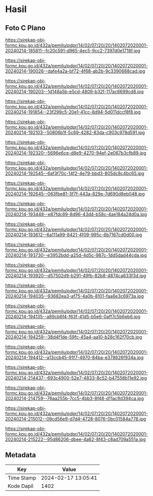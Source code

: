 # Hasil

## Foto C Plano

https://sirekap-obj-formc.kpu.go.id/432a/pemilu/pdpr/14/02/07/20/20/1402072020001-20240214-185811--fc20c591-d965-4ec5-9cc2-7397d0e1718f.jpg

https://sirekap-obj-formc.kpu.go.id/432a/pemilu/pdpr/14/02/07/20/20/1402072020001-20240214-190026--dafe4a2a-bf72-4f68-ab2b-9c3390688cad.jpg

https://sirekap-obj-formc.kpu.go.id/432a/pemilu/pdpr/14/02/07/20/20/1402072020001-20240214-190203--1d148a5b-e5cd-4809-b32f-117ac6699cd8.jpg

https://sirekap-obj-formc.kpu.go.id/432a/pemilu/pdpr/14/02/07/20/20/1402072020001-20240214-191854--23f299c5-20e1-41cc-8d94-5d011dccf8f8.jpg

https://sirekap-obj-formc.kpu.go.id/432a/pemilu/pdpr/14/02/07/20/20/1402072020001-20240214-192103--50806b1f-5c69-4282-83da-c903c978d591.jpg

https://sirekap-obj-formc.kpu.go.id/432a/pemilu/pdpr/14/02/07/20/20/1402072020001-20240214-192320--5696e6ce-d8e9-4270-94ef-2e067b3cfb89.jpg

https://sirekap-obj-formc.kpu.go.id/432a/pemilu/pdpr/14/02/07/20/20/1402072020001-20240214-192545--6af3f70c-14f2-4e79-bbd3-805dc8c4bc65.jpg

https://sirekap-obj-formc.kpu.go.id/432a/pemilu/pdpr/14/02/07/20/20/1402072020001-20240214-192645--063fbe81-3f7f-443a-829e-7d690d8eb048.jpg

https://sirekap-obj-formc.kpu.go.id/432a/pemilu/pdpr/14/02/07/20/20/1402072020001-20240214-193448--e87fdc89-8d96-43d4-b58c-4ae184a24d0a.jpg

https://sirekap-obj-formc.kpu.go.id/432a/pemilu/pdpr/14/02/07/20/20/1402072020001-20240214-193612--6a111a99-8421-4f09-995c-6b7167cd0d00.jpg

https://sirekap-obj-formc.kpu.go.id/432a/pemilu/pdpr/14/02/07/20/20/1402072020001-20240214-193730--e3952bdd-a25d-4d5c-987c-1dd5dad44cda.jpg

https://sirekap-obj-formc.kpu.go.id/432a/pemilu/pdpr/14/02/07/20/20/1402072020001-20240214-193920--d57502d9-b291-49fb-82b8-4874ca633f3d.jpg

https://sirekap-obj-formc.kpu.go.id/432a/pemilu/pdpr/14/02/07/20/20/1402072020001-20240214-194035--93682ea3-af75-4a0b-8101-faa6e3c6973a.jpg

https://sirekap-obj-formc.kpu.go.id/432a/pemilu/pdpr/14/02/07/20/20/1402072020001-20240214-194135--a89cb6f4-f63f-41d5-b5e6-0aff7c5b6eb6.jpg

https://sirekap-obj-formc.kpu.go.id/432a/pemilu/pdpr/14/02/07/20/20/1402072020001-20240214-194259--38d4f1de-59fc-45a4-aa10-b28c162f70cb.jpg

https://sirekap-obj-formc.kpu.go.id/432a/pemilu/pdpr/14/02/07/20/20/1402072020001-20240214-194412--a13ccb45-91f7-4970-84ba-e378626f934a.jpg

https://sirekap-obj-formc.kpu.go.id/432a/pemilu/pdpr/14/02/07/20/20/1402072020001-20240214-214437--693c4900-52e7-4833-8c52-b47556b11e92.jpg

https://sirekap-obj-formc.kpu.go.id/432a/pemilu/pdpr/14/02/07/20/20/1402072020001-20240214-214759--76aa255b-7cc5-4bb3-8f48-d11ac9d394ca.jpg

https://sirekap-obj-formc.kpu.go.id/432a/pemilu/pdpr/14/02/07/20/20/1402072020001-20240214-215012--09cd56e9-d7d4-4728-8076-0bc01584a778.jpg

https://sirekap-obj-formc.kpu.go.id/432a/pemilu/pdpr/14/02/07/20/20/1402072020001-20240214-215222--95d86206-dbee-4a62-8f43-c8ad709a551a.jpg


## Metadata

| Key        | Value               |
| ---------- | ------------------- |
| Time Stamp | 2024-02-17 13:05:41 |
| Kode Dapil | 1402                |



